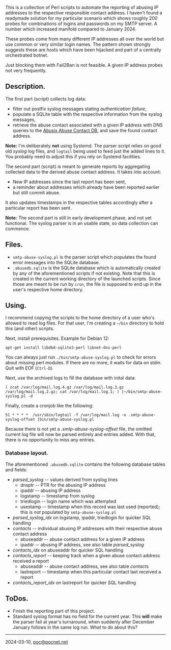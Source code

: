 This is a collection of Perl scripts to automate the reporting of abusing IP addresses to the respective responsible contact address. I haven't found a readymade solution for my particular scenario which shows roughly 200 probes for combinations of logins and passwords on my SMTP server. A number which increased manifold compared to January 2024.

These probes come from many different IP addresses all over the world but use common or very similar login names. The pattern shown strongly suggests these are hosts which have been hijacked and part of a centrally orchestrated botnet.

Just blocking them with Fail2Ban is not feasible. A given IP address probes not very frequently.

## Description.
The first part (script) collects log data:
- filter out postfix syslog messages stating *authentication failure*,
- populate a SQLite table with the respective information from the syslog messages,
- retrieve the abuse contact associated with a given IP address with DNS queries to the [Abusix  Abuse Contact DB](https://docs.abusix.com/abuse-contact-db/5BScLdS3SxHV1giQYpXpKm), and save the found contact address.

**Note:** I'm deliberately **not** using Systemd. The parser script relies on good old *syslog* log files, and `logtail` being used to feed just the added lines to it. You probably need to adjust this if you rely on Systemd facilities.

The second part (script) is meant to generate reports by aggregating collected data to the derived abuse contact address. It takes into account:
- New IP addresses since the last report has been sent,
- a reminder about addresses which already have been reported earlier but still commit abuse.

It also updates timestamps in the respective tables accordingly after a particular report has been sent.

**Note:** The second part is still in early development phase, and not yet functional. The syslog parser is in an usable state, so data collection can commence.

## Files.
- `smtp-abuse-syslog.pl` is the parser script which populates the found error messages into the SQLite database.
- `.abusedb.sqlite` is the SQLite database which is automatically created by any of the aforementioned scripts if not existing. Note that this is created in the current working directory of the launched scripts. Since those are meant to be run by `cron`, the file is supposed to end up in the user's respective home directory.

## Using.
I recommend copying the scripts to the home directory of a user who's allowed to read log files. For that user, I'm creating a `~/bin` directory to hold this (and other) scripts.

Next, install prerequisites. Example for Debian 12:
```
apt-get install libdbd-sqlite3-perl libnet-dns-perl
```
You can always just run `./bin/smtp-abuse-syslog.pl` to check for errors about missing perl modules. If there are no more, it waits for data on stdin. Quit with EOF (`Ctrl-D`).

Next, use the archived logs to fill the database with inital data:
```
( zcat /var/log/mail.log.4.gz /var/log/mail.log.3.gz /var/log/mail.log.2.gz; cat /var/log/mail.log.1; ) |~/bin/smtp-abuse-syslog.pl -d
```
Finally, create a cronjob like the following:
```
51 * * * *  /usr/sbin/logtail -f /var/log/mail.log -o .smtp-abuse-syslog-offset |bin/smtp-abuse-syslog.pl
```
Because there is not yet a *.smtp-abuse-syslog-offset* file, the omitted current log file will now be parsed entirely and entries added. With that, there is no opportunity to miss any entries.

### Database layout.
The aforementioned `.abusedb.sqlite` contains the following database tables and fields:
- *parsed_syslog* -- values derived from syslog lines
  - dnsptr -- PTR for the abusing IP address
  - ipaddr -- abusing IP address
  - logstamp -- timestamp from syslog
  - triedlogin -- login name which was attempted
  - usestamp -- timestamp when this record was last used (reported); this is *not* populated by `smtp-abuse-syslog.pl`
- *parsed_syslog_idx* on logstamp, ipaddr, triedlogin for quicker SQL handling
- *contacts* -- individual abusing IP addresses with their respective abuse contact address
  - abuseaddr -- abuse contact address for a given IP address
  - ipaddr -- abusing IP address, see also table *parsed_syslog*
- *contacts_idx* on abuseaddr for quicker SQL handling
- *contacts_report* -- keeping track when a given abuse contact address received a report
  - abuseaddr -- abuse contact address, see also table *contacts*
  - lastreport -- timestamp when this particular contact last received a report
- *contacts_report_idx* on lastreport for quicker SQL handling

## ToDos.
- Finish the reporting part of this project.
- Standard syslog format has no field for the current year. This **will** make the parser fail at year's turnaround, when suddenly after December January follows in the same log run. What to do about this?

----

2024-03-10, poc@pocnet.net
